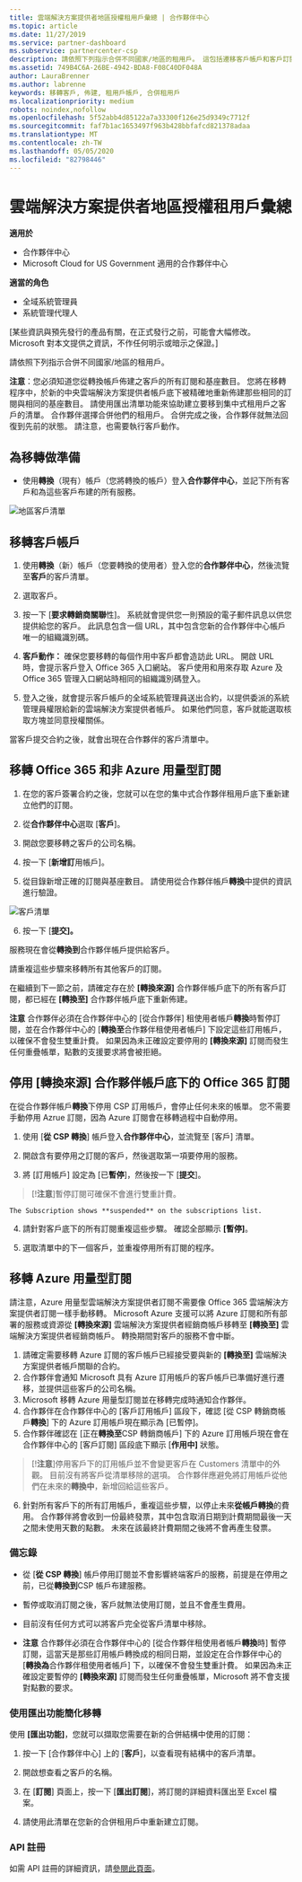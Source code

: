 ```yaml
---
title: 雲端解決方案提供者地區授權租用戶彙總 | 合作夥伴中心
ms.topic: article
ms.date: 11/27/2019
ms.service: partner-dashboard
ms.subservice: partnercenter-csp
description: 請依照下列指示合併不同國家/地區的租用戶。 這包括遷移客戶帳戶和客戶訂閱的步驟。
ms.assetid: 749B4C6A-26BE-4942-BDA8-F08C40DF048A
author: LauraBrenner
ms.author: labrenne
keywords: 移轉客戶, 佈建, 租用戶帳戶, 合併租用戶
ms.localizationpriority: medium
robots: noindex,nofollow
ms.openlocfilehash: 5f52abb4d85122a7a33300f126e25d9349c7712f
ms.sourcegitcommit: faf7b1ac1653497f963b428bbfafcd821378adaa
ms.translationtype: MT
ms.contentlocale: zh-TW
ms.lasthandoff: 05/05/2020
ms.locfileid: "82798446"
---
```

# <a name="csp-regional-authorization-tenant-consolidation"></a>雲端解決方案提供者地區授權租用戶彙總

**適用於**

-  合作夥伴中心
-  Microsoft Cloud for US Government 適用的合作夥伴中心

**適當的角色**

- 全域系統管理員
- 系統管理代理人

\[某些資訊與預先發行的產品有關，在正式發行之前，可能會大幅修改。 Microsoft 對本文提供之資訊，不作任何明示或暗示之保證。\]

請依照下列指示合併不同國家/地區的租用戶。

**注意**：您必須知道您從轉換帳戶佈建之客戶的所有訂閱和基座數目。 您將在移轉程序中，於新的中央雲端解決方案提供者帳戶底下被精確地重新佈建那些相同的訂閱與相同的基座數目。 請使用匯出清單功能來協助建立要移到集中式租用戶之客戶的清單。 合作夥伴選擇合併他們的租用戶。 合併完成之後，合作夥伴就無法回復到先前的狀態。 請注意，也需要執行客戶動作。



## <a name="prepare-for-migration"></a>為移轉做準備


-   使用**轉換**（現有）帳戶（您將轉換的帳戶）登入**合作夥伴中心**，並記下所有客戶和為這些客戶布建的所有服務。

![地區客戶清單](images/regionalcustomer1.png)

## <a name="migrate-customer-accounts"></a>移轉客戶帳戶


1.  使用**轉換**（新）帳戶（您要轉換的使用者）登入您的**合作夥伴中心**，然後流覽至**客戶**的客戶清單。

2.  選取客戶。

3.  按一下 [**要求轉銷商關聯**性]。 系統就會提供您一則預設的電子郵件訊息以供您提供給您的客戶。 此訊息包含一個 URL，其中包含您新的合作夥伴中心帳戶唯一的組織識別碼。

4.  **客戶動作：** 確保您要移轉的每個作用中客戶都會造訪此 URL。 開啟 URL 時，會提示客戶登入 Office 365 入口網站。 客戶使用和用來存取 Azure 及 Office 365 管理入口網站時相同的組織識別碼登入。

5.  登入之後，就會提示客戶帳戶的全域系統管理員送出合約，以提供委派的系統管理員權限給新的雲端解決方案提供者帳戶。 如果他們同意，客戶就能選取核取方塊並同意授權關係。

當客戶提交合約之後，就會出現在合作夥伴的客戶清單中。

## <a name="migrating-office-365-and-non-azure-usage-based-subscriptions"></a>移轉 Office 365 和非 Azure 用量型訂閱


1.  在您的客戶簽署合約之後，您就可以在您的集中式合作夥伴租用戶底下重新建立他們的訂閱。

2.  從**合作夥伴中心**選取 [**客戶**]。

3.  開啟您要移轉之客戶的公司名稱。

4.  按一下 [**新增訂**用帳戶]。

5.  從目錄新增正確的訂閱與基座數目。 請使用從合作夥伴帳戶**轉換**中提供的資訊進行驗證。

![客戶清單](images/regionalcustomer2.png)

6.  按一下 [**提交]。**

服務現在會從**轉換到**合作夥伴帳戶提供給客戶。

請重複這些步驟來移轉所有其他客戶的訂閱。

在繼續到下一節之前，請確定存在於 **\[轉換來源\]** 合作夥伴帳戶底下的所有客戶訂閱，都已經在 **\[轉換至\]** 合作夥伴帳戶底下重新佈建。

**注意** 合作夥伴必須在合作夥伴中心的 [從合作夥伴] 租使用者帳戶**轉換**時暫停訂閱，並在合作夥伴中心的 [**轉換至**合作夥伴租使用者帳戶] 下設定這些訂用帳戶，以確保不會發生雙重計費。 如果因為未正確設定要停用的 **\[轉換來源\]** 訂閱而發生任何重疊帳單，點數的支援要求將會被拒絕。



## <a name="disabling-the-office-365-subscriptions-under-the-transitioning-from-partner-account"></a>停用 \[轉換來源\] 合作夥伴帳戶底下的 Office 365 訂閱


在從合作夥伴帳戶**轉換**下停用 CSP 訂用帳戶，會停止任何未來的帳單。 您不需要手動停用 Azrue 訂閱，因為 Azure 訂閱會在移轉過程中自動停用。

1.  使用 [**從 CSP 轉換**] 帳戶登入**合作夥伴中心**，並流覽至 [客戶] 清單。

2.  開啟含有要停用之訂閱的客戶，然後選取第一項要停用的服務。
3.  將 [訂用帳戶] 設定為 [已**暫停**]，然後按一下 [**提交**]。

 >[!**注意**]暫停訂閱可確保不會進行雙重計費。



~~~
The Subscription shows **suspended** on the subscriptions list.
~~~

4.  請針對客戶底下的所有訂閱重複這些步驟。 確認全部顯示 **\[暫停\]**。

5.  選取清單中的下一個客戶，並重複停用所有訂閱的程序。

## <a name="migrating-azure-usage-based-subscriptions"></a>移轉 Azure 用量型訂閱


請注意，Azure 用量型雲端解決方案提供者訂閱不需要像 Office 365 雲端解決方案提供者訂閱一樣手動移轉。 Microsoft Azure 支援可以將 Azure 訂閱和所有部署的服務或資源從 **\[轉換來源\]** 雲端解決方案提供者經銷商帳戶移轉至 **\[轉換至\]** 雲端解決方案提供者經銷商帳戶。 轉換期間對客戶的服務不會中斷。

1.  請確定需要移轉 Azure 訂閱的客戶帳戶已經接受要與新的 **\[轉換至\]** 雲端解決方案提供者帳戶關聯的合約。
2.  合作夥伴會通知 Microsoft 具有 Azure 訂用帳戶的客戶帳戶已準備好進行遷移，並提供這些客戶的公司名稱。
3.  Microsoft 移轉 Azure 用量型訂閱並在移轉完成時通知合作夥伴。
4.  合作夥伴在合作夥伴中心的 [客戶訂用帳戶] 區段下，確認 [從 CSP 轉銷商帳戶**轉換**] 下的 Azure 訂用帳戶現在顯示為 [已暫停]。
5.  合作夥伴確認在 [正在**轉換至**CSP 轉銷商帳戶] 下的 Azure 訂用帳戶現在會在合作夥伴中心的 [客戶訂閱] 區段底下顯示 [**作用中]** 狀態。

>[!**注意**]停用客戶下的訂用帳戶並不會變更客戶在 Customers 清單中的外觀。 目前沒有將客戶從清單移除的選項。 合作夥伴應避免將訂用帳戶從他們在未來的**轉換中**，新增回給這些客戶。



6.  針對所有客戶下的所有訂用帳戶，重複這些步驟，以停止未來**從帳戶轉換**的費用。 合作夥伴將會收到一份最終發票，其中包含取消日期到計費期間最後一天之間未使用天數的點數。 未來在該最終計費期間之後將不會再產生發票。

### <a name="notes"></a>備忘錄

-   從 [**從 CSP 轉換**] 帳戶停用訂閱並不會影響終端客戶的服務，前提是在停用之前，已從**轉換到**CSP 帳戶布建服務。

-   暫停或取消訂閱之後，客戶就無法使用訂閱，並且不會產生費用。

-   目前沒有任何方式可以將客戶完全從客戶清單中移除。

-   **注意** 合作夥伴必須在合作夥伴中心的 [從合作夥伴租使用者帳戶**轉換**時] 暫停訂閱，這當天是那些訂用帳戶轉換成的相同日期，並設定在合作夥伴中心的 [**轉換為**合作夥伴租使用者帳戶] 下，以確保不會發生雙重計費。 如果因為未正確設定要暫停的 **\[轉換來源\]** 訂閱而發生任何重疊帳單，Microsoft 將不會支援對點數的要求。



### <a name="simplify-migration-using-export"></a>使用匯出功能簡化移轉

使用 **\[匯出功能\]**，您就可以擷取您需要在新的合併結構中使用的訂閱：

1.  按一下 [合作夥伴中心] 上的 [**客戶**]，以查看現有結構中的客戶清單。

2.  開啟想查看之客戶的名稱。

3.  在 [**訂閱**] 頁面上，按一下 [**匯出訂閱**]，將訂閱的詳細資料匯出至 Excel 檔案。

4.  請使用此清單在您新的合併租用戶中重新建立訂閱。

### <a name="api-registration"></a>API 註冊

如需 API 註冊的詳細資訊，請[參閱此頁面](https://go.microsoft.com/fwlink/?linkid=847990)。








